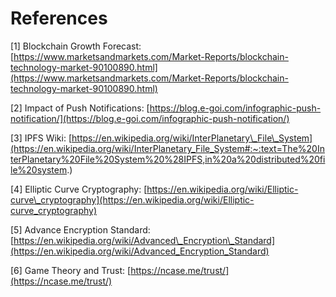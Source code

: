 # References

\[1\] Blockchain Growth Forecast: [https://www.marketsandmarkets.com/Market-Reports/blockchain-technology-market-90100890.html](https://www.marketsandmarkets.com/Market-Reports/blockchain-technology-market-90100890.html)

\[2\] Impact of Push Notifications: [https://blog.e-goi.com/infographic-push-notification/](https://blog.e-goi.com/infographic-push-notification/)

\[3\] IPFS Wiki: [https://en.wikipedia.org/wiki/InterPlanetary\_File\_System](https://en.wikipedia.org/wiki/InterPlanetary_File_System#:~:text=The%20InterPlanetary%20File%20System%20%28IPFS,in%20a%20distributed%20file%20system.)

\[4\] Elliptic Curve Cryptography: [https://en.wikipedia.org/wiki/Elliptic-curve\_cryptography](https://en.wikipedia.org/wiki/Elliptic-curve_cryptography)

\[5\] Advance Encryption Standard: [https://en.wikipedia.org/wiki/Advanced\_Encryption\_Standard](https://en.wikipedia.org/wiki/Advanced_Encryption_Standard)

\[6\] Game Theory and Trust: [https://ncase.me/trust/](https://ncase.me/trust/)

